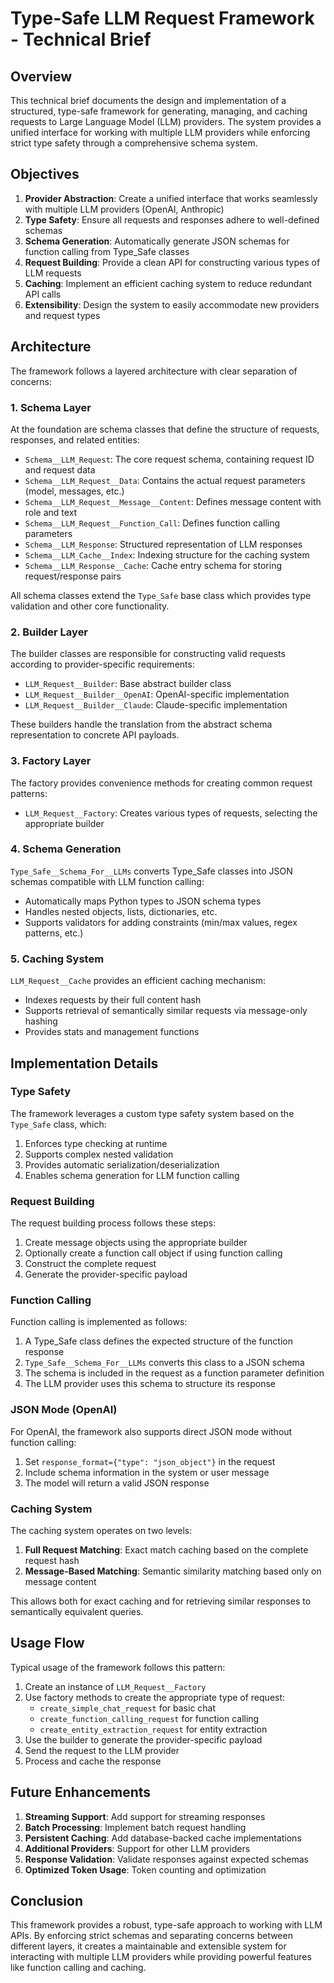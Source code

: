 # Type-Safe LLM Request Framework - Technical Brief

## Overview

This technical brief documents the design and implementation of a structured, type-safe framework for generating, managing, and caching requests to Large Language Model (LLM) providers. The system provides a unified interface for working with multiple LLM providers while enforcing strict type safety through a comprehensive schema system.

## Objectives

1. **Provider Abstraction**: Create a unified interface that works seamlessly with multiple LLM providers (OpenAI, Anthropic)
2. **Type Safety**: Ensure all requests and responses adhere to well-defined schemas
3. **Schema Generation**: Automatically generate JSON schemas for function calling from Type_Safe classes
4. **Request Building**: Provide a clean API for constructing various types of LLM requests
5. **Caching**: Implement an efficient caching system to reduce redundant API calls
6. **Extensibility**: Design the system to easily accommodate new providers and request types

## Architecture

The framework follows a layered architecture with clear separation of concerns:

### 1. Schema Layer

At the foundation are schema classes that define the structure of requests, responses, and related entities:

- `Schema__LLM_Request`: The core request schema, containing request ID and request data
- `Schema__LLM_Request__Data`: Contains the actual request parameters (model, messages, etc.)
- `Schema__LLM_Request__Message__Content`: Defines message content with role and text
- `Schema__LLM_Request__Function_Call`: Defines function calling parameters
- `Schema__LLM_Response`: Structured representation of LLM responses
- `Schema__LLM_Cache__Index`: Indexing structure for the caching system
- `Schema__LLM_Response__Cache`: Cache entry schema for storing request/response pairs

All schema classes extend the `Type_Safe` base class which provides type validation and other core functionality.

### 2. Builder Layer

The builder classes are responsible for constructing valid requests according to provider-specific requirements:

- `LLM_Request__Builder`: Base abstract builder class
- `LLM_Request__Builder__OpenAI`: OpenAI-specific implementation
- `LLM_Request__Builder__Claude`: Claude-specific implementation

These builders handle the translation from the abstract schema representation to concrete API payloads.

### 3. Factory Layer

The factory provides convenience methods for creating common request patterns:

- `LLM_Request__Factory`: Creates various types of requests, selecting the appropriate builder

### 4. Schema Generation

`Type_Safe__Schema_For__LLMs` converts Type_Safe classes into JSON schemas compatible with LLM function calling:

- Automatically maps Python types to JSON schema types
- Handles nested objects, lists, dictionaries, etc.
- Supports validators for adding constraints (min/max values, regex patterns, etc.)

### 5. Caching System

`LLM_Request__Cache` provides an efficient caching mechanism:

- Indexes requests by their full content hash
- Supports retrieval of semantically similar requests via message-only hashing
- Provides stats and management functions

## Implementation Details

### Type Safety

The framework leverages a custom type safety system based on the `Type_Safe` class, which:

1. Enforces type checking at runtime
2. Supports complex nested validation
3. Provides automatic serialization/deserialization
4. Enables schema generation for LLM function calling

### Request Building

The request building process follows these steps:

1. Create message objects using the appropriate builder
2. Optionally create a function call object if using function calling
3. Construct the complete request
4. Generate the provider-specific payload

### Function Calling

Function calling is implemented as follows:

1. A Type_Safe class defines the expected structure of the function response
2. `Type_Safe__Schema_For__LLMs` converts this class to a JSON schema
3. The schema is included in the request as a function parameter definition
4. The LLM provider uses this schema to structure its response

### JSON Mode (OpenAI)

For OpenAI, the framework also supports direct JSON mode without function calling:

1. Set `response_format={"type": "json_object"}` in the request
2. Include schema information in the system or user message
3. The model will return a valid JSON response

### Caching System

The caching system operates on two levels:

1. **Full Request Matching**: Exact match caching based on the complete request hash
2. **Message-Based Matching**: Semantic similarity matching based only on message content

This allows both for exact caching and for retrieving similar responses to semantically equivalent queries.

## Usage Flow

Typical usage of the framework follows this pattern:

1. Create an instance of `LLM_Request__Factory`
2. Use factory methods to create the appropriate type of request:
   - `create_simple_chat_request` for basic chat
   - `create_function_calling_request` for function calling
   - `create_entity_extraction_request` for entity extraction
3. Use the builder to generate the provider-specific payload
4. Send the request to the LLM provider
5. Process and cache the response

## Future Enhancements

1. **Streaming Support**: Add support for streaming responses
2. **Batch Processing**: Implement batch request handling
3. **Persistent Caching**: Add database-backed cache implementations
4. **Additional Providers**: Support for other LLM providers
5. **Response Validation**: Validate responses against expected schemas
6. **Optimized Token Usage**: Token counting and optimization

## Conclusion

This framework provides a robust, type-safe approach to working with LLM APIs. By enforcing strict schemas and separating concerns between different layers, it creates a maintainable and extensible system for interacting with multiple LLM providers while providing powerful features like function calling and caching.
